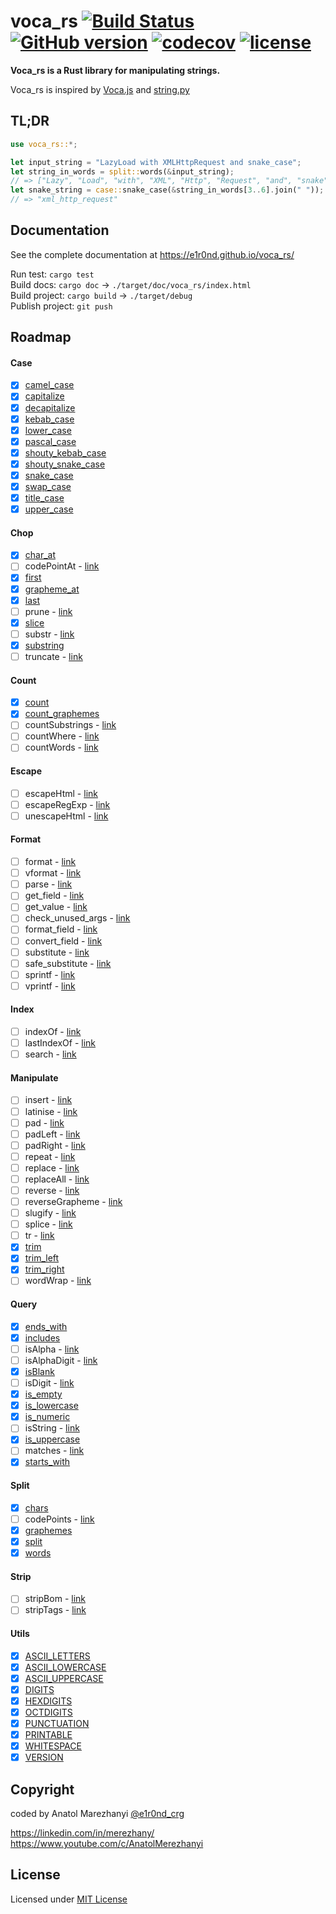 # voca_rs [![Build Status](https://travis-ci.org/e1r0nd/voca_rs.svg?branch=master)](https://travis-ci.org/e1r0nd/voca_rs) [![GitHub version](https://badge.fury.io/gh/e1r0nd%2Fvoca_rs.svg)](https://badge.fury.io/gh/e1r0nd%2Fvoca_rs) [![codecov](https://codecov.io/gh/e1r0nd/voca_rs/branch/master/graph/badge.svg)](https://codecov.io/gh/e1r0nd/voca_rs) [![license](https://img.shields.io/badge/license-MIT-green.svg)](LICENSE)

**Voca_rs is a Rust library for manipulating strings.**

Voca_rs is inspired by [Voca.js](https://vocajs.com/) and [string.py](https://docs.python.org/3.4/library/string.html)

## TL;DR

```rust
use voca_rs::*;

let input_string = "LazyLoad with XMLHttpRequest and snake_case";
let string_in_words = split::words(&input_string);
// => ["Lazy", "Load", "with", "XML", "Http", "Request", "and", "snake", "case"]
let snake_string = case::snake_case(&string_in_words[3..6].join(" "));
// => "xml_http_request"
```

## Documentation

See the complete documentation at https://e1r0nd.github.io/voca_rs/

Run test: `cargo test`<br>
Build docs: `cargo doc` -> `./target/doc/voca_rs/index.html` <br>
Build project: `cargo build` -> `./target/debug`<br>
Publish project: `git push`

## Roadmap

#### Case

- [x] [camel_case](https://e1r0nd.github.io/voca_rs/voca_rs/case/fn.camel_case.html)
- [x] [capitalize](https://e1r0nd.github.io/voca_rs/voca_rs/case/fn.capitalize.html)
- [x] [decapitalize](https://e1r0nd.github.io/voca_rs/voca_rs/case/fn.decapitalize.html)
- [x] [kebab_case](https://e1r0nd.github.io/voca_rs/voca_rs/case/fn.kebab_case.html)
- [x] [lower_case](https://e1r0nd.github.io/voca_rs/voca_rs/case/fn.lower_case.html)
- [x] [pascal_case](https://e1r0nd.github.io/voca_rs/voca_rs/case/fn.pascal_case.html)
- [x] [shouty_kebab_case](https://e1r0nd.github.io/voca_rs/voca_rs/case/fn.shouty_kebab_case.html)
- [x] [shouty_snake_case](https://e1r0nd.github.io/voca_rs/voca_rs/case/fn.shouty_snake_case.html)
- [x] [snake_case](https://e1r0nd.github.io/voca_rs/voca_rs/case/fn.snake_case.html)
- [x] [swap_case](https://e1r0nd.github.io/voca_rs/voca_rs/case/fn.swap_case.html)
- [x] [title_case](https://e1r0nd.github.io/voca_rs/voca_rs/case/fn.title_case.html)
- [x] [upper_case](https://e1r0nd.github.io/voca_rs/voca_rs/case/fn.upper_case.html)

#### Chop

- [x] [char_at](https://e1r0nd.github.io/voca_rs/voca_rs/chop/fn.char_at.html)
- [ ] codePointAt - [link](https://vocajs.com/#codePointAt)
- [x] [first](https://e1r0nd.github.io/voca_rs/voca_rs/chop/fn.first.html)
- [x] [grapheme_at](https://e1r0nd.github.io/voca_rs/voca_rs/chop/fn.grapheme_at.html)
- [x] [last](https://e1r0nd.github.io/voca_rs/voca_rs/chop/fn.last.html)
- [ ] prune - [link](https://vocajs.com/#prune)
- [x] [slice](https://e1r0nd.github.io/voca_rs/voca_rs/chop/fn.slice.html)
- [ ] substr - [link](https://vocajs.com/#substr)
- [x] [substring](https://e1r0nd.github.io/voca_rs/voca_rs/chop/fn.substring.html)
- [ ] truncate - [link](https://vocajs.com/#truncate)

#### Count

- [x] [count](https://e1r0nd.github.io/voca_rs/voca_rs/count/fn.count.html)
- [x] [count_graphemes](https://e1r0nd.github.io/voca_rs/voca_rs/count/fn.count_graphemes.html)
- [ ] countSubstrings - [link](https://vocajs.com/#countSubstrings)
- [ ] countWhere - [link](https://vocajs.com/#countWhere)
- [ ] countWords - [link](https://vocajs.com/#countWords)

#### Escape

- [ ] escapeHtml - [link](https://vocajs.com/#escapeHtml)
- [ ] escapeRegExp - [link](https://vocajs.com/#escapeRegExp)
- [ ] unescapeHtml - [link](https://vocajs.com/#unescapeHtml)

#### Format

- [ ] format - [link](https://docs.python.org/3.4/library/string.html#string.Formatter.format)
- [ ] vformat - [link](https://docs.python.org/3.4/library/string.html#string.Formatter.vformat)
- [ ] parse - [link](https://docs.python.org/3.4/library/string.html#string.Formatter.parse)
- [ ] get_field - [link](https://docs.python.org/3.4/library/string.html#string.Formatter.get_field)
- [ ] get_value - [link](https://docs.python.org/3.4/library/string.html#string.Formatter.get_value)
- [ ] check_unused_args - [link](https://docs.python.org/3.4/library/string.html#string.Formatter.check_unused_args)
- [ ] format_field - [link](https://docs.python.org/3.4/library/string.html#string.Formatter.format_field)
- [ ] convert_field - [link](https://docs.python.org/3.4/library/string.html#string.Formatter.convert_field)
- [ ] substitute - [link](https://docs.python.org/3.4/library/string.html#string.Template.substitute)
- [ ] safe_substitute - [link](https://docs.python.org/3.4/library/string.html#string.Template.safe_substitute)
- [ ] sprintf - [link](https://vocajs.com/#sprintf)
- [ ] vprintf - [link](https://vocajs.com/#vprintf)

#### Index

- [ ] indexOf - [link](https://vocajs.com/#indexOf)
- [ ] lastIndexOf - [link](https://vocajs.com/#lastIndexOf)
- [ ] search - [link](https://vocajs.com/#search)

#### Manipulate

- [ ] insert - [link](https://vocajs.com/#insert)
- [ ] latinise - [link](https://vocajs.com/#latinise)
- [ ] pad - [link](https://vocajs.com/#pad)
- [ ] padLeft - [link](https://vocajs.com/#padLeft)
- [ ] padRight - [link](https://vocajs.com/#padRight)
- [ ] repeat - [link](https://vocajs.com/#repeat)
- [ ] replace - [link](https://vocajs.com/#replace)
- [ ] replaceAll - [link](https://vocajs.com/#replaceAll)
- [ ] reverse - [link](https://vocajs.com/#reverse)
- [ ] reverseGrapheme - [link](https://vocajs.com/#reverseGrapheme)
- [ ] slugify - [link](https://vocajs.com/#slugify)
- [ ] splice - [link](https://vocajs.com/#splice)
- [ ] tr - [link](https://vocajs.com/#tr)
- [x] [trim](https://e1r0nd.github.io/voca_rs/voca_rs/manipulate/fn.trim.html)
- [x] [trim_left](https://e1r0nd.github.io/voca_rs/voca_rs/manipulate/fn.trim_left.html)
- [x] [trim_right](https://e1r0nd.github.io/voca_rs/voca_rs/manipulate/fn.trim_right.html)
- [ ] wordWrap - [link](https://vocajs.com/#wordWrap)

#### Query

- [x] [ends_with](https://e1r0nd.github.io/voca_rs/voca_rs/query/fn.ends_with.html)
- [x] [includes](https://e1r0nd.github.io/voca_rs/voca_rs/query/fn.includes.html)
- [ ] isAlpha - [link](https://vocajs.com/#isAlpha)
- [ ] isAlphaDigit - [link](https://vocajs.com/#isAlphaDigit)
- [x] [isBlank](https://e1r0nd.github.io/voca_rs/voca_rs/query/fn.is_blank.html)
- [ ] isDigit - [link](https://vocajs.com/#isDigit)
- [x] [is_empty](https://e1r0nd.github.io/voca_rs/voca_rs/query/fn.is_empty.html)
- [x] [is_lowercase](https://e1r0nd.github.io/voca_rs/voca_rs/query/fn.is_lowercase.html)
- [x] [is_numeric](https://e1r0nd.github.io/voca_rs/voca_rs/query/fn.is_numeric.html)
- [ ] isString - [link](https://vocajs.com/#isString)
- [x] [is_uppercase](https://e1r0nd.github.io/voca_rs/voca_rs/query/fn.is_uppercase.html)
- [ ] matches - [link](https://vocajs.com/#matches)
- [x] [starts_with](https://e1r0nd.github.io/voca_rs/voca_rs/query/fn.starts_with.html)

#### Split

- [x] [chars](https://e1r0nd.github.io/voca_rs/voca_rs/split/fn.chars.html)
- [ ] codePoints - [link](https://vocajs.com/#codePoints)
- [x] [graphemes](https://e1r0nd.github.io/voca_rs/voca_rs/split/fn.graphemes.html)
- [x] [split](https://e1r0nd.github.io/voca_rs/voca_rs/split/fn.split.html)
- [x] [words](https://e1r0nd.github.io/voca_rs/voca_rs/split/fn.words.html)

#### Strip

- [ ] stripBom - [link](https://vocajs.com/#stripBom)
- [ ] stripTags - [link](https://vocajs.com/#stripTags)

#### Utils

- [x] [ASCII_LETTERS](https://e1r0nd.github.io/voca_rs/voca_rs/utils/constant.ASCII_LETTERS.html)
- [x] [ASCII_LOWERCASE](https://e1r0nd.github.io/voca_rs/voca_rs/utils/constant.ASCII_LOWERCASE.html)
- [x] [ASCII_UPPERCASE](https://e1r0nd.github.io/voca_rs/voca_rs/utils/constant.ASCII_UPPERCASE.html)
- [x] [DIGITS](https://e1r0nd.github.io/voca_rs/voca_rs/utils/constant.DIGITS.html)
- [x] [HEXDIGITS](https://e1r0nd.github.io/voca_rs/voca_rs/utils/constant.HEXDIGITS.html)
- [x] [OCTDIGITS](https://e1r0nd.github.io/voca_rs/voca_rs/utils/constant.OCTDIGITS.html)
- [x] [PUNCTUATION](https://e1r0nd.github.io/voca_rs/voca_rs/utils/constant.PUNCTUATION.html)
- [x] [PRINTABLE](https://e1r0nd.github.io/voca_rs/voca_rs/utils/constant.PRINTABLE.html)
- [x] [WHITESPACE](https://e1r0nd.github.io/voca_rs/voca_rs/utils/constant.WHITESPACE.html)
- [x] [VERSION](https://e1r0nd.github.io/voca_rs/voca_rs/utils/constant.VERSION.html)

## Copyright

coded by Anatol Marezhanyi [@e1r0nd_crg](https://twitter.com/e1r0nd_crg)

https://linkedin.com/in/merezhany/<br>
https://www.youtube.com/c/AnatolMerezhanyi

## License

Licensed under [MIT License](LICENSE)
